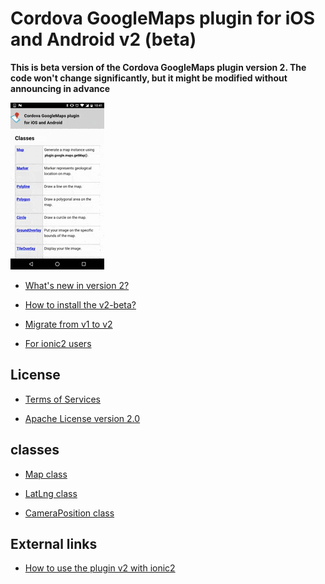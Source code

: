 # Cordova GoogleMaps plugin for iOS and Android v2 (beta)

**This is beta version of the Cordova GoogleMaps plugin version 2. The code won't change significantly, but it might be modified without announcing in advance**

![](images/v2demo.gif)

- [What's new in version 2?](whats-new-v2/README.md)

- [How to install the v2-beta?](Installation/README.md)

- [Migrate from v1 to v2](migrate-from-v1/README.md)

- [For ionic2 users](For-ionic2-users/README.md)

## License

- [Terms of Services](./Terms-of-Services/README.md)

- [Apache License version 2.0](https://www.apache.org/licenses/LICENSE-2.0.html)

## classes

- [Map class](./class/Map/README.md)

- [LatLng class](./class/LatLng/README.md)

- [CameraPosition class](./class/CameraPosition/README.md)

## External links

- [How to use the plugin v2 with ionic2](https://github.com/jalescardoso/ionic2-cordova-plugin-googlemaps-v2)
